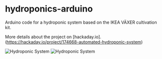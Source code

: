# hydroponics-arduino

Arduino code for a hydroponic system based on the IKEA VÄXER cultivation kit. 

More details about the project on [hackaday.io].(https://hackaday.io/project/174668-automated-hydroponic-system)

![Hydroponic System](http://cdn.hackaday.io/images/8083341599319903714.JPG)
![Hydroponic System](https://cdn.hackaday.io/images/4707801599334592499.png)
